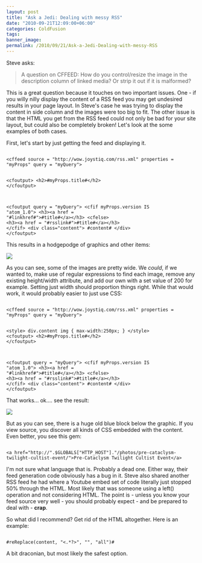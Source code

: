```yaml
---
layout: post
title: "Ask a Jedi: Dealing with messy RSS"
date: "2010-09-21T12:09:00+06:00"
categories: ColdFusion 
tags: 
banner_image: 
permalink: /2010/09/21/Ask-a-Jedi-Dealing-with-messy-RSS
---
```


Steve asks:

<p/>

<blockquote>
A question on CFFEED: How do you control/resize the image in the description column of linked media? Or strip it out if it is malformed?
</blockquote>
<!--more-->
<p/>

This is a great question because it touches on two important issues. One - if you willy nilly display the content of a RSS feed you may get undesired results in your page layout. In Steve's case he was trying to display the content in side column and the images were too big to fit. The other issue is that the HTML you get from the RSS feed could not only be bad for your site layout, but could also be completely broken! Let's look at the some examples of both cases. 

<p/>

First, let's start by just getting the feed and displaying it.

<p/>

<code>
&lt;cffeed source = "http://wow.joystiq.com/rss.xml" properties = "myProps" query = "myQuery"&gt;

&lt;cfoutput&gt;
&lt;h2&gt;#myProps.title#&lt;/h2&gt;
&lt;/cfoutput&gt;

&lt;cfoutput query = "myQuery"&gt;
	&lt;cfif myProps.version IS "atom_1.0"&gt;
		&lt;h3&gt;&lt;a href = "#linkhref#"&gt;#title#&lt;/a&gt;&lt;/h3&gt;
	&lt;cfelse&gt;
		&lt;h3&gt;&lt;a href = "#rsslink#"&gt;#title#&lt;/a&gt;&lt;/h3&gt;
	&lt;/cfif&gt;
	 &lt;div class="content"&gt;
     #content#
	 &lt;/div&gt;
&lt;/cfoutput&gt;
</code>

<p/>

This results in a hodgepodge of graphics and other items:

<p/>

<img src="https://static.raymondcamden.com/images/screen5.png" />

<p/>

As you can see, some of the images are pretty wide. We <i>could</i>, if we wanted to, make use of regular expressions to find each image, remove any existing height/width attribute, and add our own with a set value of 200 for example. Setting just width should proportion things right. While that would work, it would probably easier to just use CSS:

<p/>

<code>
&lt;cffeed source = "http://wow.joystiq.com/rss.xml" properties = "myProps" query = "myQuery"&gt;

&lt;style&gt;
div.content img {
	max-width:250px;
}
&lt;/style&gt;
&lt;cfoutput&gt;
&lt;h2&gt;#myProps.title#&lt;/h2&gt;
&lt;/cfoutput&gt;

&lt;cfoutput query = "myQuery"&gt;
	&lt;cfif myProps.version IS "atom_1.0"&gt;
		&lt;h3&gt;&lt;a href = "#linkhref#"&gt;#title#&lt;/a&gt;&lt;/h3&gt;
	&lt;cfelse&gt;
		&lt;h3&gt;&lt;a href = "#rsslink#"&gt;#title#&lt;/a&gt;&lt;/h3&gt;
	&lt;/cfif&gt;
	 &lt;div class="content"&gt;
     #content#
	 &lt;/div&gt;
&lt;/cfoutput&gt;
</code>

<p/>

That works... ok.... see the result:

<p/>

<img src="https://static.raymondcamden.com/images/cfjedi/screen6.png" />

<p/>

But as you can see, there is a huge old blue block below the graphic. If you view source, you discover all kinds of CSS embedded with the content. Even better, you see this gem:

<p/>

<code>
&lt;a href="http://".$GLOBALS["HTTP_HOST"]."/photos/pre-cataclysm-twilight-cultist-event/"&gt;Pre-Cataclysm Twilight Cultist Event&lt;/a&gt;
</code>

<p/>

I'm not sure what language that is. Probably a dead one. Either way, their feed generation code obviously has a bug in it. Steve also shared another RSS feed he had where a Youtube embed set of code literally just stopped 50% through the HTML. Most likely that was someone using a left() operation and not considering HTML. The point is - unless you know your feed source very well - you should probably expect - and be prepared to deal with - <b>crap</b>.

<p/>

So what did I recommend? Get rid of the HTML altogether. Here is an example:

<p/>

<code>
#reReplace(content, "&lt;.*?&gt;", "", "all")#
</code>

<p/>

A bit draconian, but most likely the safest option.